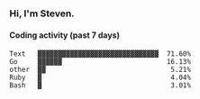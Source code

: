 ### Hi, I'm Steven.

#### Coding activity (past 7 days)
```
Text   ▓▓▓▓▓▓▓▓▓▓▓▓▓▓▓▓▓▓▓▓▓▓▓▓▓▓▓▓▓▓  71.60%
Go     ▓▓▓▓▓▓                          16.13%
other  ▓▓                               5.21%
Ruby   ▓                                4.04%
Bash   ▓                                3.01%
```
